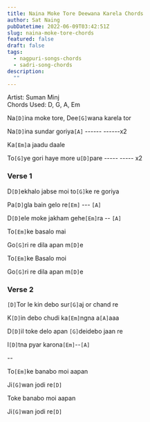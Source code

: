 ```yaml
---
title: Naina Moke Tore Deewana Karela Chords
author: Sat Naing
pubDatetime: 2022-06-09T03:42:51Z
slug: naina-moke-tore-chords
featured: false
draft: false
tags:
  - nagpuri-songs-chords
  - sadri-song-chords
description:
  ""
---
```


Artist: Suman Minj<br>
Chords Used: D, G, A, Em

Na`[D]`ina moke tore, Dee`[G]`wana karela tor

Na`[D]`ina sundar goriya`[A]` ------ ------x2

Ka`[Em]`a jaadu daale

To`[G]`ye gori haye more u`[D]`pare ----- ----- x2

### Verse 1

D`[D]`ekhalo jabse moi to`[G]`ke re goriya

Pa`[D]`gla bain gelo re`[Em]` --- `[A]`

D`[D]`ele moke jakham gehe`[Em]`ra -- `[A]`

To`[Em]`ke basalo mai

Go`[G]`ri re dila apan m`[D]`e

To`[Em]`ke Basalo moi

Go`[G]`ri re dila apan m`[D]`e

### Verse 2

`[D]`Tor le kin debo sur`[G]`aj or chand re

K`[D]`in debo chudi ka`[Em]`ngna a`[A]`aaa

D`[D]`il toke delo apan `[G]`deidebo jaan re

I`[D]`tna pyar karona`[Em]`--`[A]`

--

To`[Em]`ke banabo moi aapan

Ji`[G]`wan jodi re`[D]`

Toke banabo moi aapan

Ji`[G]`wan jodi re`[D]`